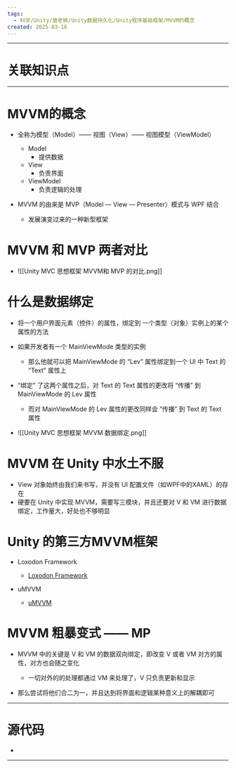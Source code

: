 ```yaml
---
tags:
  - 科学/Unity/唐老狮/Unity数据持久化/Unity程序基础框架/MVVM的概念
created: 2025-03-16
---
```


---
# 关联知识点



---
# MVVM的概念

- 全称为模型（Model）—— 视图（View）—— 视图模型（ViewModel）
	- Model
		- 提供数据
	- View
		- 负责界面
	- ViewModel
		- 负责逻辑的处理

- MVVM 的由来是 MVP（Model — View — Presenter）模式与 WPF 结合
	- 发展演变过来的一种新型框架
# MVVM 和 MVP 两者对比

- ![[Unity MVC 思想框架 MVVM和 MVP 的对比.png]]
# 什么是数据绑定

- 将一个用户界面元素（控件）的属性，绑定到 一个类型（对象）实例上的某个属性的方法
- 如果开发者有一个 MainViewMode 类型的实例
	- 那么他就可以把 MainViewMode 的 “Lev” 属性绑定到一个 UI 中 Text 的 “Text” 属性上
- “绑定” 了这两个属性之后，对 Text 的 Text 属性的更改将 “传播” 到 MainViewMode 的 Lev 属性
	- 而对 MainViewMode 的 Lev 属性的更改同样会 “传播” 到 Text 的 Text 属性

- ![[Unity MVC 思想框架 MVVM 数据绑定.png]]
# MVVM 在 Unity 中水土不服

- View 对象始终由我们来书写，并没有 UI 配置文件（如WPF中的XAML）的存在
- 硬要在 Unity 中实现 MVVM，需要写三模块，并且还要对 V 和 VM 进行数据绑定，工作量大，好处也不够明显
# Unity 的第三方MVVM框架

- Loxodon Framework
	- [Loxodon Framework](https://github.com/vovgou/loxodon-framework)

- uMVVM
	- [uMVVM](https://github.com/MEyes/uMVVM)
# MVVM 粗暴变式 —— MP

- MVVM 中的关键是 V 和 VM 的数据双向绑定，即改变 V 或者 VM 对方的属性，对方也会随之变化
	- 一切对外的的处理都通过 VM 来处理了，V 只负责更新和显示

- 那么尝试将他们合二为一，并且达到将界面和逻辑某种意义上的解耦即可

---
# 源代码

- 

---